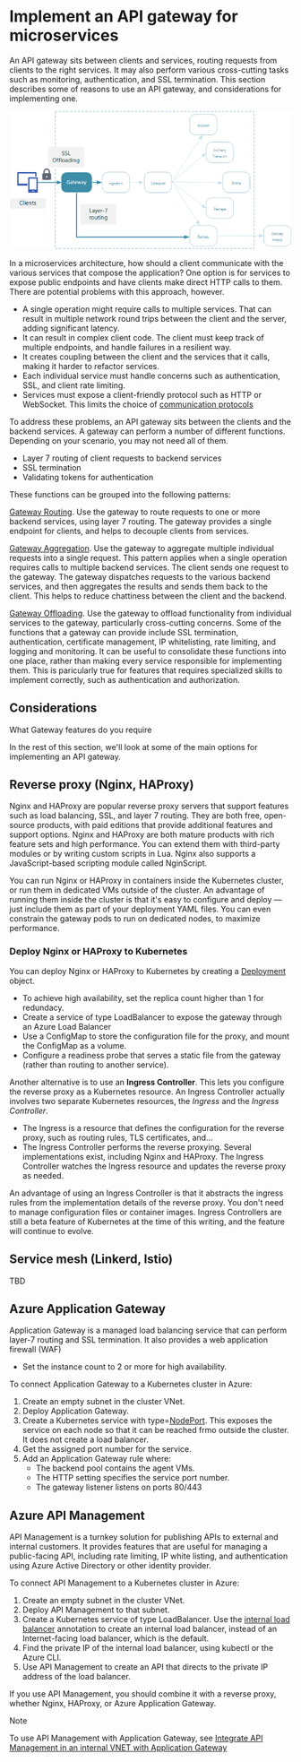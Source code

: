 # Implement an API gateway for microservices

An API gateway sits between clients and services, routing requests from clients to the right services. It may also perform various cross-cutting tasks such as monitoring, authentication, and SSL termination. This section describes some of reasons to use an API gateway, and considerations for implementing one.

![](./images/gateway.png)

In a microservices architecture, how should a client communicate with the various services that compose the application? One option is for services to expose public endpoints and have clients make direct HTTP calls to them. There are potential problems with this approach, however. 

- A single operation might require calls to multiple services. That can result in multiple network round trips between the client and the server, adding significant latency. 
- It can result in complex client code. The client must keep track of multiple endpoints, and handle failures in a resilient way. 
- It creates coupling between the client and the services that it calls, making it harder to refactor services.
- Each individual service must handle concerns such as authentication, SSL, and client rate limiting. 
- Services must expose a client-friendly protocol such as HTTP or WebSocket. This limits the choice of [communication protocols](./interservice-communication.md) 

To address these problems, an API gateway sits between the clients and the backend services. A gateway can perform a number of different functions. Depending on your scenario, you may not need all of them. 


- Layer 7 routing of client requests to backend services
- SSL termination
- Validating tokens for authentication


These functions can be grouped into the following patterns:

[Gateway Routing](../patterns/gateway-routing.md). Use the gateway to route requests to one or more backend services, using layer 7 routing. The gateway provides a single endpoint for clients, and helps to decouple clients from services. 

[Gateway Aggregation](../patterns/gateway-aggregation.md). Use the gateway to aggregate multiple individual requests into a single request. This pattern applies when a single operation requires calls to multiple backend services. The client sends one request to the gateway. The gateway dispatches requests to the various backend services, and then aggregates the results and sends them back to the client. This helps to reduce chattiness between the client and the backend. 

[Gateway Offloading](../patterns/gateway-offloading.md). Use the gateway to offload functionality from individual services to the gateway, particularly cross-cutting concerns. Some of the functions that a gateway can provide include SSL termination, authentication, certificate management, IP whitelisting, rate limiting, and logging and monitoring. It can be useful to consolidate these functions into one place, rather than making every service responsible for implementing them. This is paricularly true for features that requires specialized skills to implement correctly, such as authentication and authorization. 


## Considerations

What Gateway features do you require





In the rest of this section, we'll look at some of the main options for implementing an API gateway.

## Reverse proxy (Nginx, HAProxy)

Nginx and HAProxy are popular reverse proxy servers that support features such as load balancing, SSL, and layer 7 routing. They are both free, open-source products, with paid editions that provide additional features and support options. Nginx and HAProxy are both mature products with rich feature sets and high performance. You can extend them with third-party modules or by writing custom scripts in Lua. Nginx also supports a JavaScript-based scripting module called NginScript.

You can run Nginx or HAProxy in containers inside the Kubernetes cluster, or run them in dedicated VMs outside of the cluster. An advantage of running them inside the cluster is that it's easy to configure and deploy &mdash; just include them as part of your deployment YAML files. You can even constrain the gateway pods to run on dedicated nodes, to maximize performance.

### Deploy Nginx or HAProxy to Kubernetes

You can deploy Nginx or HAProxy to Kubernetes by creating a [Deployment](https://kubernetes.io/docs/concepts/workloads/controllers/deployment/) object. 

- To achieve high availability, set the replica count higher than 1 for redundacy.  
- Create a service of type LoadBalancer to expose the gateway through an Azure Load Balancer
- Use a ConfigMap to store the configuration file for the proxy, and mount the ConfigMap as a volume. 
- Configure a readiness probe that serves a static file from the gateway (rather than routing to another service).

Another alternative is to use an **Ingress Controller**. This lets you configure the reverse proxy as a Kubernetes resource. An Ingress Controller actually involves two separate Kubernetes resources, the *Ingress* and the *Ingress Controller*.

- The Ingress is a resource that defines the configuration for the reverse proxy, such as routing rules, TLS certificates, and...
- The Ingress Controller performs the reverse proxying. Several implementations exist, including Nginx and HAProxy. The Ingress Controller watches the Ingress resource and updates the reverse proxy as needed.

An advantage of using an Ingress Controller is that it abstracts the ingress rules from the implementation details of the reverse proxy. You don't need to manage configuration files or container images. Ingress Controllers are still a beta feature of Kubernetes at the time of this writing, and the feature will continue to evolve.

## Service mesh (Linkerd, Istio)

TBD

## Azure Application Gateway

Application Gateway is a managed load balancing service that can perform layer-7 routing and SSL termination. It also provides a web application firewall (WAF)

- Set the instance count to 2 or more for high availability.

To connect Application Gateway to a Kubernetes cluster in Azure:

1. Create an empty subnet in the cluster VNet.
2. Deploy Application Gateway.
3. Create a Kubernetes service with type=[NodePort](https://kubernetes.io/docs/concepts/services-networking/service/#type-nodeport). This exposes the service on each node so that it can be reached frmo outside the cluster. It does not create a load balancer.
5. Get the assigned port number for the service.
6. Add an Application Gateway rule where:
    - The backend pool contains the agent VMs.
    - The HTTP setting specifies the service port number.
    - The gateway listener listens on ports 80/443
    

## Azure API Management 

API Management is a turnkey solution for publishing APIs to external and internal customers. It provides features that are useful for managing a public-facing API, including rate limiting, IP white listing, and authentication using Azure Active Directory or other identity provider.

To connect API Management to a Kubernetes cluster in Azure:

1. Create an empty subnet in the cluster VNet.
2. Deploy API Management to that subnet.
3. Create a Kubernetes service of type LoadBalancer. Use the [internal load balancer](https://kubernetes.io/docs/concepts/services-networking/service/#internal-load-balancer) annotation to create an internal load balancer, instead of an Internet-facing load balancer, which is the default.
4. Find the private IP of the internal load balancer, using kubectl or the Azure CLI.
5. Use API Management to create an API that directs to the private IP address of the load balancer.

If you use API Management, you should combine it with a reverse proxy, whether Nginx, HAProxy, or Azure Application Gateway.

> [!NOTE]
> To use API Management with Application Gateway, see [Integrate API Management in an internal VNET with Application Gateway](/azure/api-management/api-management-howto-integrate-internal-vnet-appgateway)





